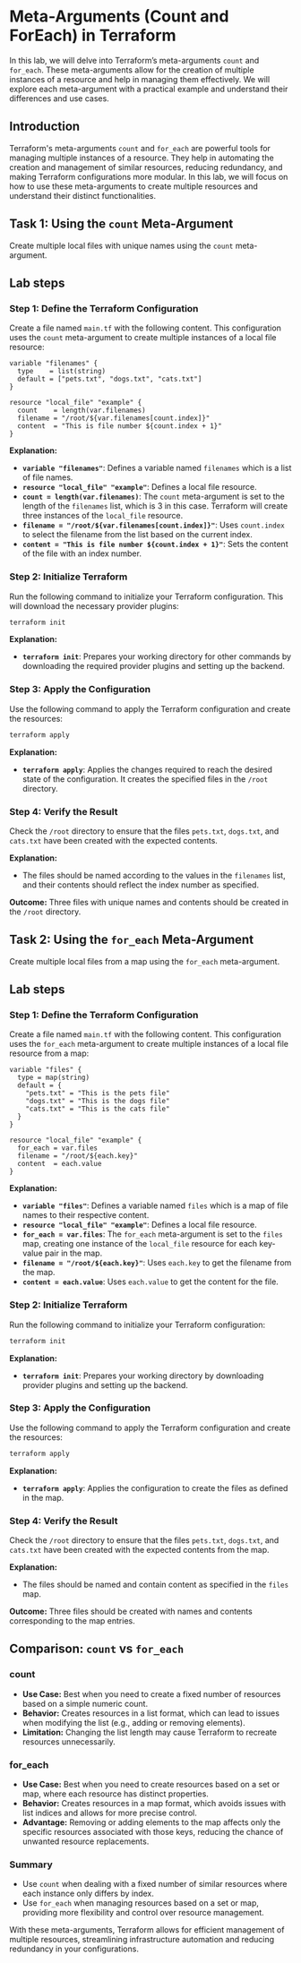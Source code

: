 # Meta-Arguments (Count and ForEach) in Terraform

In this lab, we will delve into Terraform’s meta-arguments `count` and `for_each`. These meta-arguments allow for the creation of multiple instances of a resource and help in managing them effectively. We will explore each meta-argument with a practical example and understand their differences and use cases.

## Introduction

Terraform's meta-arguments `count` and `for_each` are powerful tools for managing multiple instances of a resource. They help in automating the creation and management of similar resources, reducing redundancy, and making Terraform configurations more modular. In this lab, we will focus on how to use these meta-arguments to create multiple resources and understand their distinct functionalities.



## Task 1: Using the `count` Meta-Argument

Create multiple local files with unique names using the `count` meta-argument.

## Lab steps

### Step 1: **Define the Terraform Configuration**

   Create a file named `main.tf` with the following content. This configuration uses the `count` meta-argument to create multiple instances of a local file resource:

   ```hcl
   variable "filenames" {
     type    = list(string)
     default = ["pets.txt", "dogs.txt", "cats.txt"]
   }

   resource "local_file" "example" {
     count    = length(var.filenames)
     filename = "/root/${var.filenames[count.index]}"
     content  = "This is file number ${count.index + 1}"
   }
   ```

   **Explanation:**
   - **`variable "filenames"`**: Defines a variable named `filenames` which is a list of file names.
   - **`resource "local_file" "example"`**: Defines a local file resource.
   - **`count = length(var.filenames)`**: The `count` meta-argument is set to the length of the `filenames` list, which is 3 in this case. Terraform will create three instances of the `local_file` resource.
   - **`filename = "/root/${var.filenames[count.index]}"`**: Uses `count.index` to select the filename from the list based on the current index.
   - **`content = "This is file number ${count.index + 1}"`**: Sets the content of the file with an index number.

### Step 2: **Initialize Terraform**

   Run the following command to initialize your Terraform configuration. This will download the necessary provider plugins:

   ```bash
   terraform init
   ```

   **Explanation:**
   - **`terraform init`**: Prepares your working directory for other commands by downloading the required provider plugins and setting up the backend.

### Step 3: **Apply the Configuration**

   Use the following command to apply the Terraform configuration and create the resources:

   ```bash
   terraform apply
   ```

   **Explanation:**
   - **`terraform apply`**: Applies the changes required to reach the desired state of the configuration. It creates the specified files in the `/root` directory.

### Step 4: **Verify the Result**

   Check the `/root` directory to ensure that the files `pets.txt`, `dogs.txt`, and `cats.txt` have been created with the expected contents.

   **Explanation:**
   - The files should be named according to the values in the `filenames` list, and their contents should reflect the index number as specified.

**Outcome:** Three files with unique names and contents should be created in the `/root` directory.

## Task 2: Using the `for_each` Meta-Argument

Create multiple local files from a map using the `for_each` meta-argument.

## Lab steps

### Step 1: **Define the Terraform Configuration**

   Create a file named `main.tf` with the following content. This configuration uses the `for_each` meta-argument to create multiple instances of a local file resource from a map:

   ```hcl
   variable "files" {
     type = map(string)
     default = {
       "pets.txt" = "This is the pets file"
       "dogs.txt" = "This is the dogs file"
       "cats.txt" = "This is the cats file"
     }
   }

   resource "local_file" "example" {
     for_each = var.files
     filename = "/root/${each.key}"
     content  = each.value
   }
   ```

   **Explanation:**
   - **`variable "files"`**: Defines a variable named `files` which is a map of file names to their respective content.
   - **`resource "local_file" "example"`**: Defines a local file resource.
   - **`for_each = var.files`**: The `for_each` meta-argument is set to the `files` map, creating one instance of the `local_file` resource for each key-value pair in the map.
   - **`filename = "/root/${each.key}"`**: Uses `each.key` to get the filename from the map.
   - **`content = each.value`**: Uses `each.value` to get the content for the file.

### Step 2: **Initialize Terraform**

   Run the following command to initialize your Terraform configuration:

   ```bash
   terraform init
   ```

   **Explanation:**
   - **`terraform init`**: Prepares your working directory by downloading provider plugins and setting up the backend.

### Step 3: **Apply the Configuration**

   Use the following command to apply the Terraform configuration and create the resources:

   ```bash
   terraform apply
   ```

   **Explanation:**
   - **`terraform apply`**: Applies the configuration to create the files as defined in the map.

### Step 4: **Verify the Result**

   Check the `/root` directory to ensure that the files `pets.txt`, `dogs.txt`, and `cats.txt` have been created with the expected contents from the map.

   **Explanation:**
   - The files should be named and contain content as specified in the `files` map.

**Outcome:** Three files should be created with names and contents corresponding to the map entries.

## Comparison: `count` vs `for_each`

### count
  - **Use Case:** Best when you need to create a fixed number of resources based on a simple numeric count.
  - **Behavior:** Creates resources in a list format, which can lead to issues when modifying the list (e.g., adding or removing elements).
  - **Limitation:** Changing the list length may cause Terraform to recreate resources unnecessarily.

### for_each
  - **Use Case:** Best when you need to create resources based on a set or map, where each resource has distinct properties.
  - **Behavior:** Creates resources in a map format, which avoids issues with list indices and allows for more precise control.
  - **Advantage:** Removing or adding elements to the map affects only the specific resources associated with those keys, reducing the chance of unwanted resource replacements.

### Summary

- Use `count` when dealing with a fixed number of similar resources where each instance only differs by index.
- Use `for_each` when managing resources based on a set or map, providing more flexibility and control over resource management.

With these meta-arguments, Terraform allows for efficient management of multiple resources, streamlining infrastructure automation and reducing redundancy in your configurations.